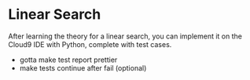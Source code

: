 # Linear Search
After learning the theory for a linear search, you can implement it on the Cloud9 IDE with Python, complete with test cases.

* gotta make test report prettier
* make tests continue after fail (optional)
